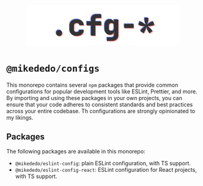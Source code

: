 <p align="center">
  <img width="400" src="assets/Logo.png" alt="Logo">
</p>

# `@mikededo/configs`

This monorepo contains several `npm` packages that provide common configurations
for popular development tools like ESLint, Prettier, and more. By importing and
using these packages in your own projects, you can ensure that your code adheres
to consistent standards and best practices across your entire codebase. Th
configurations are strongly opinionated to my likings.

## Packages

The following packages are available in this monorepo:

- `@mikededo/eslint-config`: plain ESLint configuration, with TS support.
- `@mikededo/eslint-config-react`: ESLint configuration for React projects, with TS support.
